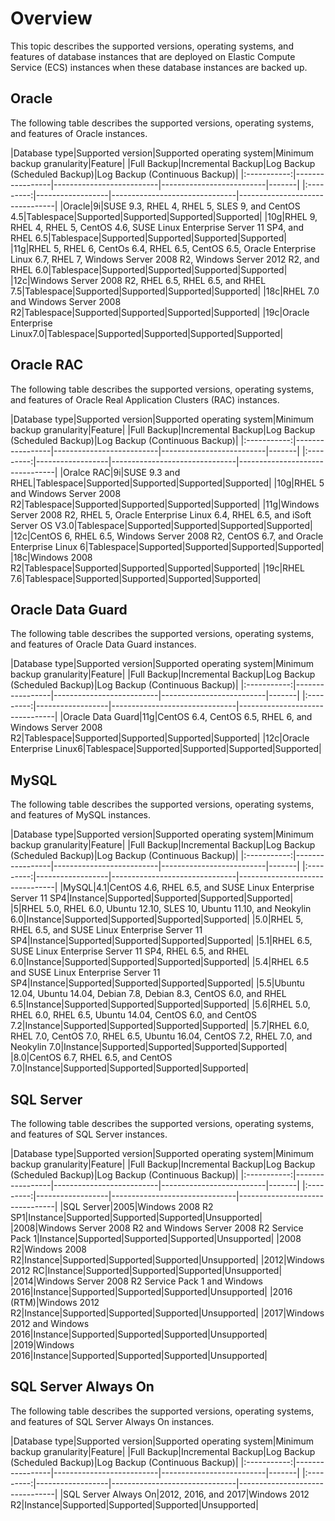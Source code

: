 # Overview

This topic describes the supported versions, operating systems, and features of database instances that are deployed on Elastic Compute Service \(ECS\) instances when these database instances are backed up.

## Oracle

The following table describes the supported versions, operating systems, and features of Oracle instances.

|Database type|Supported version|Supported operating system|Minimum backup granularity|Feature|
|Full Backup|Incremental Backup|Log Backup \(Scheduled Backup\)|Log Backup \(Continuous Backup\)|
|:-----------:|-----------------|--------------------------|--------------------------|-------|
|:---------:|------------------|-------------------------------|--------------------------------|
|Oracle|9i|SUSE 9.3, RHEL 4, RHEL 5, SLES 9, and CentOS 4.5|Tablespace|Supported|Supported|Supported|Supported|
|10g|RHEL 9, RHEL 4, RHEL 5, CentOS 4.6, SUSE Linux Enterprise Server 11 SP4, and RHEL 6.5|Tablespace|Supported|Supported|Supported|Supported|
|11g|RHEL 5, RHEL 6, CentOs 6.4, RHEL 6.5, CentOS 6.5, Oracle Enterprise Linux 6.7, RHEL 7, Windows Server 2008 R2, Windows Server 2012 R2, and RHEL 6.0|Tablespace|Supported|Supported|Supported|Supported|
|12c|Windows Server 2008 R2, RHEL 6.5, RHEL 6.5, and RHEL 7.5|Tablespace|Supported|Supported|Supported|Supported|
|18c|RHEL 7.0 and Windows Server 2008 R2|Tablespace|Supported|Supported|Supported|Supported|
|19c|Oracle Enterprise Linux7.0|Tablespace|Supported|Supported|Supported|Supported|

## Oracle RAC

The following table describes the supported versions, operating systems, and features of Oracle Real Application Clusters \(RAC\) instances.

|Database type|Supported version|Supported operating system|Minimum backup granularity|Feature|
|Full Backup|Incremental Backup|Log Backup \(Scheduled Backup\)|Log Backup \(Continuous Backup\)|
|:-----------:|-----------------|--------------------------|--------------------------|-------|
|:---------:|------------------|-------------------------------|--------------------------------|
|Oralce RAC|9i|SUSE 9.3 and RHEL|Tablespace|Supported|Supported|Supported|Supported|
|10g|RHEL 5 and Windows Server 2008 R2|Tablespace|Supported|Supported|Supported|Supported|
|11g|Windows Server 2008 R2, RHEL 5, Oracle Enterprise Linux 6.4, RHEL 6.5, and iSoft Server OS V3.0|Tablespace|Supported|Supported|Supported|Supported|
|12c|CentOS 6, RHEL 6.5, Windows Server 2008 R2, CentOS 6.7, and Oracle Enterprise Linux 6|Tablespace|Supported|Supported|Supported|Supported|
|18c|Windows 2008 R2|Tablespace|Supported|Supported|Supported|Supported|
|19c|RHEL 7.6|Tablespace|Supported|Supported|Supported|Supported|

## Oracle Data Guard

The following table describes the supported versions, operating systems, and features of Oracle Data Guard instances.

|Database type|Supported version|Supported operating system|Minimum backup granularity|Feature|
|Full Backup|Incremental Backup|Log Backup \(Scheduled Backup\)|Log Backup \(Continuous Backup\)|
|:-----------:|-----------------|--------------------------|--------------------------|-------|
|:---------:|------------------|-------------------------------|--------------------------------|
|Oracle Data Guard|11g|CentOS 6.4, CentOS 6.5, RHEL 6, and Windows Server 2008 R2|Tablespace|Supported|Supported|Supported|Supported|
|12c|Oracle Enterprise Linux6|Tablespace|Supported|Supported|Supported|Supported|

## MySQL

The following table describes the supported versions, operating systems, and features of MySQL instances.

|Database type|Supported version|Supported operating system|Minimum backup granularity|Feature|
|Full Backup|Incremental Backup|Log Backup \(Scheduled Backup\)|Log Backup \(Continuous Backup\)|
|:-----------:|-----------------|--------------------------|--------------------------|-------|
|:---------:|------------------|-------------------------------|--------------------------------|
|MySQL|4.1|CentOS 4.6, RHEL 6.5, and SUSE Linux Enterprise Server 11 SP4|Instance|Supported|Supported|Supported|Supported|
|5|RHEL 5.0, RHEL 6.0, Ubuntu 12.10, SLES 10, Ubuntu 11.10, and Neokylin 6.0|Instance|Supported|Supported|Supported|Supported|
|5.0|RHEL 5, RHEL 6.5, and SUSE Linux Enterprise Server 11 SP4|Instance|Supported|Supported|Supported|Supported|
|5.1|RHEL 6.5, SUSE Linux Enterprise Server 11 SP4, RHEL 6.5, and RHEL 6.0|Instance|Supported|Supported|Supported|Supported|
|5.4|RHEL 6.5 and SUSE Linux Enterprise Server 11 SP4|Instance|Supported|Supported|Supported|Supported|
|5.5|Ubuntu 12.04, Ubuntu 14.04, Debian 7.8, Debian 8.3, CentOS 6.0, and RHEL 6.5|Instance|Supported|Supported|Supported|Supported|
|5.6|RHEL 5.0, RHEL 6.0, RHEL 6.5, Ubuntu 14.04, CentOS 6.0, and CentOS 7.2|Instance|Supported|Supported|Supported|Supported|
|5.7|RHEL 6.0, RHEL 7.0, CentOS 7.0, RHEL 6.5, Ubuntu 16.04, CentOS 7.2, RHEL 7.0, and Neokylin 7.0|Instance|Supported|Supported|Supported|Supported|
|8.0|CentOS 6.7, RHEL 6.5, and CentOS 7.0|Instance|Supported|Supported|Supported|Supported|

## SQL Server

The following table describes the supported versions, operating systems, and features of SQL Server instances.

|Database type|Supported version|Supported operating system|Minimum backup granularity|Feature|
|Full Backup|Incremental Backup|Log Backup \(Scheduled Backup\)|Log Backup \(Continuous Backup\)|
|:-----------:|-----------------|--------------------------|--------------------------|-------|
|:---------:|------------------|-------------------------------|--------------------------------|
|SQL Server|2005|Windows 2008 R2 SP1|Instance|Supported|Supported|Supported|Unsupported|
|2008|Windows Server 2008 R2 and Windows Server 2008 R2 Service Pack 1|Instance|Supported|Supported|Supported|Unsupported|
|2008 R2|Windows 2008 R2|Instance|Supported|Supported|Supported|Unsupported|
|2012|Windows 2012 RC|Instance|Supported|Supported|Supported|Unsupported|
|2014|Windows Server 2008 R2 Service Pack 1 and Windows 2016|Instance|Supported|Supported|Supported|Unsupported|
|2016 \(RTM\)|Windows 2012 R2|Instance|Supported|Supported|Supported|Unsupported|
|2017|Windows 2012 and Windows 2016|Instance|Supported|Supported|Supported|Unsupported|
|2019|Windows 2016|Instance|Supported|Supported|Supported|Unsupported|

## SQL Server Always On

The following table describes the supported versions, operating systems, and features of SQL Server Always On instances.

|Database type|Supported version|Supported operating system|Minimum backup granularity|Feature|
|Full Backup|Incremental Backup|Log Backup \(Scheduled Backup\)|Log Backup \(Continuous Backup\)|
|:-----------:|-----------------|--------------------------|--------------------------|-------|
|:---------:|------------------|-------------------------------|--------------------------------|
|SQL Server Always On|2012, 2016, and 2017|Windows 2012 R2|Instance|Supported|Supported|Supported|Unsupported|

